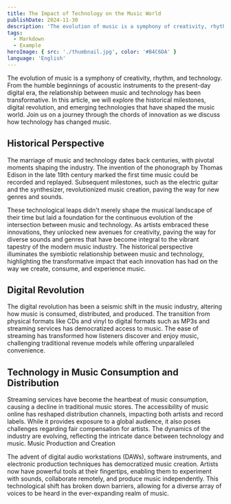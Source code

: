 ```yaml
---
title: The Impact of Technology on the Music World
publishDate: 2024-11-30
description: 'The evolution of music is a symphony of creativity, rhythm, and technology.'
tags:
  - Markdown
  - Example
heroImage: { src: './thumbnail.jpg', color: '#B4C6DA' }
language: 'English'
---
```


The evolution of music is a symphony of creativity, rhythm, and technology. From the humble beginnings of acoustic instruments to the present-day digital era, the relationship between music and technology has been transformative. In this article, we will explore the historical milestones, digital revolution, and emerging technologies that have shaped the music world. Join us on a journey through the chords of innovation as we discuss how technology has changed music.

## Historical Perspective

The marriage of music and technology dates back centuries, with pivotal moments shaping the industry. The invention of the phonograph by Thomas Edison in the late 19th century marked the first time music could be recorded and replayed. Subsequent milestones, such as the electric guitar and the synthesizer, revolutionized music creation, paving the way for new genres and sounds.

These technological leaps didn't merely shape the musical landscape of their time but laid a foundation for the continuous evolution of the intersection between music and technology. As artists embraced these innovations, they unlocked new avenues for creativity, paving the way for diverse sounds and genres that have become integral to the vibrant tapestry of the modern music industry. The historical perspective illuminates the symbiotic relationship between music and technology, highlighting the transformative impact that each innovation has had on the way we create, consume, and experience music.

## Digital Revolution

The digital revolution has been a seismic shift in the music industry, altering how music is consumed, distributed, and produced. The transition from physical formats like CDs and vinyl to digital formats such as MP3s and streaming services has democratized access to music. The ease of streaming has transformed how listeners discover and enjoy music, challenging traditional revenue models while offering unparalleled convenience.

## Technology in Music Consumption and Distribution

Streaming services have become the heartbeat of music consumption, causing a decline in traditional music stores. The accessibility of music online has reshaped distribution channels, impacting both artists and record labels. While it provides exposure to a global audience, it also poses challenges regarding fair compensation for artists. The dynamics of the industry are evolving, reflecting the intricate dance between technology and music.
Music Production and Creation

The advent of digital audio workstations (DAWs), software instruments, and electronic production techniques has democratized music creation. Artists now have powerful tools at their fingertips, enabling them to experiment with sounds, collaborate remotely, and produce music independently. This technological shift has broken down barriers, allowing for a diverse array of voices to be heard in the ever-expanding realm of music.
